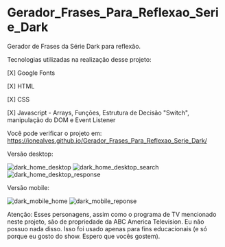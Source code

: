 # Gerador_Frases_Para_Reflexao_Serie_Dark

Gerador de Frases da Série Dark para reflexão.

Tecnologias utilizadas na realização desse projeto:

<p>[X] Google Fonts</p>
<p>[X] HTML</p>
<p>[X] CSS</p>
<p>[X] Javascript - Arrays, Funções, Estrutura de Decisão "Switch", manipulação do DOM e Event Listener</p>

Você pode verificar o projeto em: https://ionealves.github.io/Gerador_Frases_Para_Reflexao_Serie_Dark/

Versão desktop:

![dark_home_desktop](https://user-images.githubusercontent.com/99365685/198852282-18539269-a79f-4c30-88af-c87610dc2f86.JPG)
![dark_home_desktop_search](https://user-images.githubusercontent.com/99365685/198852287-8c954f85-99dd-4f76-a005-162fc9a605dc.jpg)
![dark_home_desktop_response](https://user-images.githubusercontent.com/99365685/198852290-6d5540f5-c3c0-45b0-96ce-92e806880b07.jpg)

Versão mobile:

![dark_mobile_home](https://user-images.githubusercontent.com/99365685/198852296-fd089e26-9ded-434c-95a8-cdca4c935c40.JPG)
![dark_mobile_reponse](https://user-images.githubusercontent.com/99365685/198852297-1d9774e0-723e-475f-ae5b-bc74951d8cef.JPG)

Atenção: Esses personagens, assim como o programa de TV mencionado neste projeto, são de propriedade da ABC America Television. Eu não possuo nada disso. Isso foi usado apenas para fins educacionais (e só porque eu gosto do show. Espero que vocês gostem).
